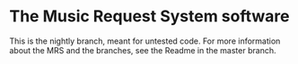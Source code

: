# The Music Request System software
This is the nightly branch, meant for untested code. For more information about the MRS and the branches, see the Readme in the master branch.

